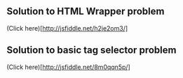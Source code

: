 ## Solution to HTML Wrapper problem
(Click here)[http://jsfiddle.net/h2je2om3/]
## Solution to basic tag selector problem
(Click here)[http://jsfiddle.net/8m0qqn5p/]